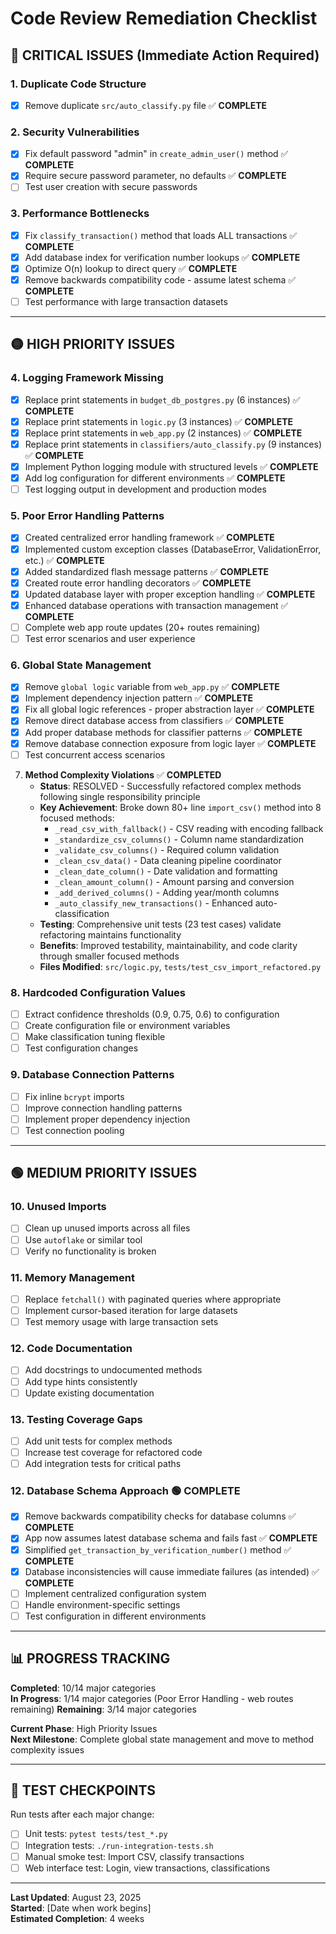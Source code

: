 # Code Review Remediation Checklist

## 🔴 **CRITICAL ISSUES** (Immediate Action Required)

### 1. Duplicate Code Structure
- [x] Remove duplicate `src/auto_classify.py` file ✅ **COMPLETE**

### 2. Security Vulnerabilities  
- [x] Fix default password "admin" in `create_admin_user()` method ✅ **COMPLETE**
- [x] Require secure password parameter, no defaults ✅ **COMPLETE** 
- [ ] Test user creation with secure passwords

### 3. Performance Bottlenecks
- [x] Fix `classify_transaction()` method that loads ALL transactions ✅ **COMPLETE**
- [x] Add database index for verification number lookups ✅ **COMPLETE** 
- [x] Optimize O(n) lookup to direct query ✅ **COMPLETE**
- [x] Remove backwards compatibility code - assume latest schema ✅ **COMPLETE**
- [ ] Test performance with large transaction datasets

---

## 🟡 **HIGH PRIORITY ISSUES**

### 4. Logging Framework Missing
- [x] Replace print statements in `budget_db_postgres.py` (6 instances) ✅ **COMPLETE**
- [x] Replace print statements in `logic.py` (3 instances) ✅ **COMPLETE**
- [x] Replace print statements in `web_app.py` (2 instances) ✅ **COMPLETE** 
- [x] Replace print statements in `classifiers/auto_classify.py` (9 instances) ✅ **COMPLETE**
- [x] Implement Python logging module with structured levels ✅ **COMPLETE**
- [x] Add log configuration for different environments ✅ **COMPLETE**
- [ ] Test logging output in development and production modes

### 5. Poor Error Handling Patterns
- [x] Created centralized error handling framework ✅ **COMPLETE**
- [x] Implemented custom exception classes (DatabaseError, ValidationError, etc.) ✅ **COMPLETE**
- [x] Added standardized flash message patterns ✅ **COMPLETE**
- [x] Created route error handling decorators ✅ **COMPLETE**
- [x] Updated database layer with proper exception handling ✅ **COMPLETE**
- [x] Enhanced database operations with transaction management ✅ **COMPLETE**
- [ ] Complete web app route updates (20+ routes remaining)
- [ ] Test error scenarios and user experience

### 6. Global State Management  
- [x] Remove `global logic` variable from `web_app.py` ✅ **COMPLETE**
- [x] Implement dependency injection pattern ✅ **COMPLETE**
- [x] Fix all global logic references - proper abstraction layer ✅ **COMPLETE**
- [x] Remove direct database access from classifiers ✅ **COMPLETE**
- [x] Add proper database methods for classifier patterns ✅ **COMPLETE**
- [x] Remove database connection exposure from logic layer ✅ **COMPLETE**
- [ ] Test concurrent access scenarios

7. **Method Complexity Violations** ✅ **COMPLETED**
   - **Status**: RESOLVED - Successfully refactored complex methods following single responsibility principle
   - **Key Achievement**: Broke down 80+ line `import_csv()` method into 8 focused methods:
     - `_read_csv_with_fallback()` - CSV reading with encoding fallback
     - `_standardize_csv_columns()` - Column name standardization 
     - `_validate_csv_columns()` - Required column validation
     - `_clean_csv_data()` - Data cleaning pipeline coordinator
     - `_clean_date_column()` - Date validation and formatting
     - `_clean_amount_column()` - Amount parsing and conversion
     - `_add_derived_columns()` - Adding year/month columns
     - `_auto_classify_new_transactions()` - Enhanced auto-classification
   - **Testing**: Comprehensive unit tests (23 test cases) validate refactoring maintains functionality
   - **Benefits**: Improved testability, maintainability, and code clarity through smaller focused methods
   - **Files Modified**: `src/logic.py`, `tests/test_csv_import_refactored.py`

### 8. Hardcoded Configuration Values
- [ ] Extract confidence thresholds (0.9, 0.75, 0.6) to configuration
- [ ] Create configuration file or environment variables
- [ ] Make classification tuning flexible
- [ ] Test configuration changes

### 9. Database Connection Patterns
- [ ] Fix inline `bcrypt` imports
- [ ] Improve connection handling patterns
- [ ] Implement proper dependency injection
- [ ] Test connection pooling

---

## 🟢 **MEDIUM PRIORITY ISSUES**

### 10. Unused Imports
- [ ] Clean up unused imports across all files
- [ ] Use `autoflake` or similar tool
- [ ] Verify no functionality is broken

### 11. Memory Management  
- [ ] Replace `fetchall()` with paginated queries where appropriate
- [ ] Implement cursor-based iteration for large datasets
- [ ] Test memory usage with large transaction sets

### 12. Code Documentation
- [ ] Add docstrings to undocumented methods
- [ ] Add type hints consistently
- [ ] Update existing documentation

### 13. Testing Coverage Gaps
- [ ] Add unit tests for complex methods
- [ ] Increase test coverage for refactored code
- [ ] Add integration tests for critical paths

### 12. **Database Schema Approach** 🟢 **COMPLETE**
- [x] Remove backwards compatibility checks for database columns ✅ **COMPLETE**
- [x] App now assumes latest database schema and fails fast ✅ **COMPLETE**
- [x] Simplified `get_transaction_by_verification_number()` method ✅ **COMPLETE**
- [x] Database inconsistencies will cause immediate failures (as intended) ✅ **COMPLETE**
- [ ] Implement centralized configuration system
- [ ] Handle environment-specific settings
- [ ] Test configuration in different environments

---

## 📊 **PROGRESS TRACKING**

**Completed**: 10/14 major categories  
**In Progress**: 1/14 major categories (Poor Error Handling - web routes remaining)
**Remaining**: 3/14 major categories  

**Current Phase**: High Priority Issues  
**Next Milestone**: Complete global state management and move to method complexity issues

---

## 🧪 **TEST CHECKPOINTS**

Run tests after each major change:
- [ ] Unit tests: `pytest tests/test_*.py`
- [ ] Integration tests: `./run-integration-tests.sh` 
- [ ] Manual smoke test: Import CSV, classify transactions
- [ ] Web interface test: Login, view transactions, classifications

---

**Last Updated**: August 23, 2025  
**Started**: [Date when work begins]  
**Estimated Completion**: 4 weeks

